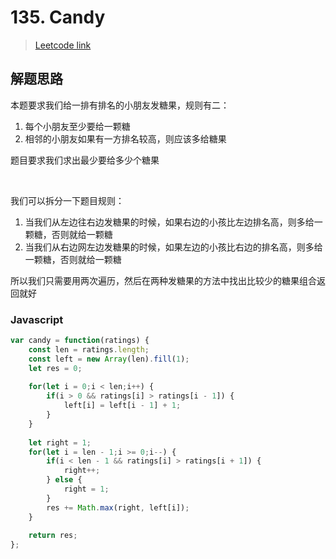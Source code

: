 # 135. Candy

> [Leetcode link](https://leetcode.com/problems/candy/)



## 解题思路

本题要求我们给一排有排名的小朋友发糖果，规则有二：

1. 每个小朋友至少要给一颗糖
2. 相邻的小朋友如果有一方排名较高，则应该多给糖果

题目要求我们求出最少要给多少个糖果

<br />

我们可以拆分一下题目规则：

1. 当我们从左边往右边发糖果的时候，如果右边的小孩比左边排名高，则多给一颗糖，否则就给一颗糖
2. 当我们从右边网左边发糖果的时候，如果左边的小孩比右边的排名高，则多给一颗糖，否则就给一颗糖

所以我们只需要用两次遍历，然后在两种发糖果的方法中找出比较少的糖果组合返回就好



### Javascript

```js
var candy = function(ratings) {
    const len = ratings.length;
    const left = new Array(len).fill(1);
    let res = 0;
    
    for(let i = 0;i < len;i++) {
        if(i > 0 && ratings[i] > ratings[i - 1]) {
            left[i] = left[i - 1] + 1;
        }
    }
    
    let right = 1;
    for(let i = len - 1;i >= 0;i--) {
        if(i < len - 1 && ratings[i] > ratings[i + 1]) {
            right++;
        } else {
            right = 1;
        }
        res += Math.max(right, left[i]);
    }
    
    return res;
};
```

